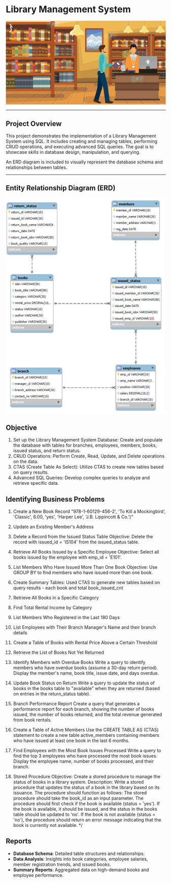 # **Library Management System**

![](https://github.com/sirajsaifi/Library-Management-System-SQL/blob/main/library.jpg)

---

## **Project Overview**

This project demonstrates the implementation of a Library Management System using SQL. It includes creating and managing tables, performing CRUD operations, and executing advanced SQL queries. The goal is to showcase skills in database design, manipulation, and querying.

An ERD diagram is included to visually represent the database schema and relationships between tables.

---

## **Entity Relationship Diagram (ERD)**
![](https://github.com/sirajsaifi/Library-Management-System-SQL/blob/main/libraryMSysERD.png)


## **Objective**

1. Set up the Library Management System Database: Create and populate the database with tables for branches, employees, members, books, issued status, and return status.
2. CRUD Operations: Perform Create, Read, Update, and Delete operations on the data.
3. CTAS (Create Table As Select): Utilize CTAS to create new tables based on query results.
4. Advanced SQL Queries: Develop complex queries to analyze and retrieve specific data.
  

## **Identifying Business Problems**

1. Create a New Book Record
"978-1-60129-456-2', 'To Kill a Mockingbird', 'Classic', 6.00, 'yes', 'Harper Lee', 'J.B. Lippincott & Co.')"

2. Update an Existing Member's Address

3. Delete a Record from the Issued Status Table
Objective: Delete the record with issued_id = 'IS104' from the issued_status table.

4. Retrieve All Books Issued by a Specific Employee
Objective: Select all books issued by the employee with emp_id = 'E101'.

5. List Members Who Have Issued More Than One Book
Objective: Use GROUP BY to find members who have issued more than one book.

6. Create Summary Tables: Used CTAS to generate new tables based on query results - each book and total book_issued_cnt

7. Retrieve All Books in a Specific Category

8. Find Total Rental Income by Category

9. List Members Who Registered in the Last 180 Days

10. List Employees with Their Branch Manager's Name and their branch details

11. Create a Table of Books with Rental Price Above a Certain Threshold

12. Retrieve the List of Books Not Yet Returned

13. Identify Members with Overdue Books
Write a query to identify members who have overdue books (assume a 30-day return period). Display the member's name, book title, issue date, and days overdue.

14. Update Book Status on Return
Write a query to update the status of books in the books table to "available" when they are returned (based on entries in the return_status table).

15. Branch Performance Report
Create a query that generates a performance report for each branch, showing the number of books issued, the number of books returned, and the total revenue generated from book rentals.

16. Create a Table of Active Members
Use the CREATE TABLE AS (CTAS) statement to create a new table active_members containing members who have issued at least one book in the last 6 months.

17. Find Employees with the Most Book Issues Processed
Write a query to find the top 3 employees who have processed the most book issues. Display the employee name, number of books processed, and their branch.

18. Stored Procedure Objective: 
Create a stored procedure to manage the status of books in a library system. 
Description: Write a stored procedure that updates the status of a book in the library based on its issuance. 
The procedure should function as follows: 
The stored procedure should take the book_id as an input parameter. 
The procedure should first check if the book is available (status = 'yes'). 
If the book is available, it should be issued, and the status in the books table should be updated to 'no'. 
If the book is not available (status = 'no'), the procedure should return an error message indicating that the book is currently not available.
*/


## Reports

- **Database Schema**: Detailed table structures and relationships.
- **Data Analysis**: Insights into book categories, employee salaries, member registration trends, and issued books.
- **Summary Reports**: Aggregated data on high-demand books and employee performance.

